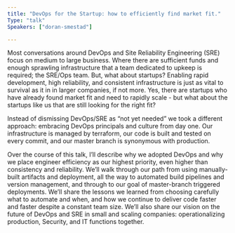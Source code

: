 ```yaml
---
title: "DevOps for the Startup: how to efficiently find market fit."
Type: "talk"
Speakers: ["doran-smestad"]

---
```


Most conversations around DevOps and Site Reliability Engineering (SRE) focus on medium to large business. Where there are sufficient funds and enough sprawling infrastructure that a team dedicated to upkeep is required; the SRE/Ops team. But, what about startups? Enabling rapid development, high reliability, and consistent infrastructure is just as vital to survival as it in in larger companies, if not more. Yes, there are startups who have already found market fit and need to rapidly scale - but what about the startups like us that are still looking for the right fit?

Instead of dismissing DevOps/SRE as “not yet needed” we took a different approach: embracing DevOps principals and culture from day one. Our infrastructure is managed by terraform, our code is built and tested on every commit, and our master branch is synonymous with production.

Over the course of this talk, I’ll describe why we adopted DevOps and why we place engineer efficiency as our highest priority, even higher than consistency and reliability. We’ll walk through our path from using manually-built artifacts and deployment, all the way to automated build pipelines and version management, and through to our goal of master-branch triggered deployments. We’ll share the lessons we learned from choosing carefully what to automate and when, and how we continue to deliver code faster and faster despite a constant team size. We’ll also share our vision on the future of DevOps and SRE in small and scaling companies: operationalizing production, Security, and IT functions together.

